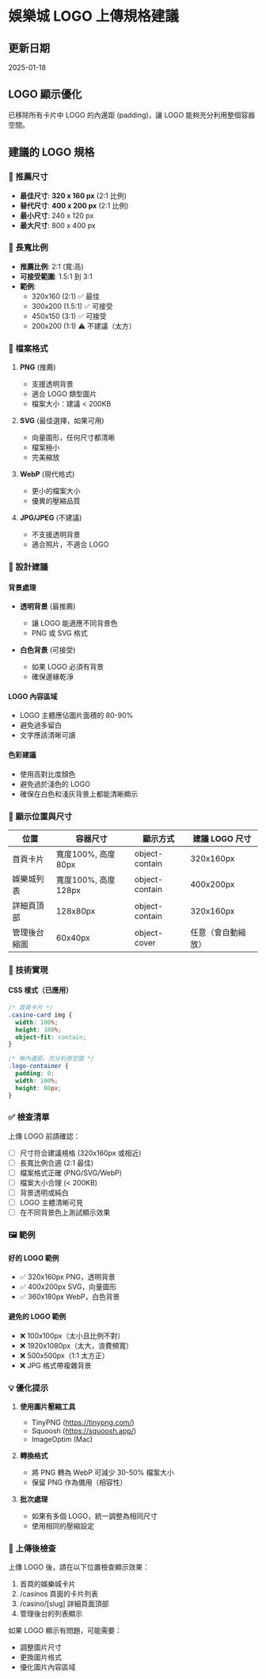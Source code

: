 # 娛樂城 LOGO 上傳規格建議

## 更新日期
2025-01-18

## LOGO 顯示優化
已移除所有卡片中 LOGO 的內邊距 (padding)，讓 LOGO 能夠充分利用整個容器空間。

## 建議的 LOGO 規格

### 🎯 推薦尺寸
- **最佳尺寸**: **320 x 160 px** (2:1 比例)
- **替代尺寸**: **400 x 200 px** (2:1 比例)
- **最小尺寸**: 240 x 120 px
- **最大尺寸**: 800 x 400 px

### 📐 長寬比例
- **推薦比例**: 2:1 (寬:高)
- **可接受範圍**: 1.5:1 到 3:1
- **範例**: 
  - 320x160 (2:1) ✅ 最佳
  - 300x200 (1.5:1) ✅ 可接受
  - 450x150 (3:1) ✅ 可接受
  - 200x200 (1:1) ⚠️ 不建議（太方）

### 📁 檔案格式
1. **PNG** (推薦)
   - 支援透明背景
   - 適合 LOGO 類型圖片
   - 檔案大小：建議 < 200KB

2. **SVG** (最佳選擇，如果可用)
   - 向量圖形，任何尺寸都清晰
   - 檔案極小
   - 完美縮放

3. **WebP** (現代格式)
   - 更小的檔案大小
   - 優異的壓縮品質

4. **JPG/JPEG** (不建議)
   - 不支援透明背景
   - 適合照片，不適合 LOGO

### 🎨 設計建議

#### 背景處理
- **透明背景** (最推薦)
  - 讓 LOGO 能適應不同背景色
  - PNG 或 SVG 格式

- **白色背景** (可接受)
  - 如果 LOGO 必須有背景
  - 確保邊緣乾淨

#### LOGO 內容區域
- LOGO 主體應佔圖片面積的 80-90%
- 避免過多留白
- 文字應該清晰可讀

#### 色彩建議
- 使用高對比度顏色
- 避免過於淺色的 LOGO
- 確保在白色和淺灰背景上都能清晰顯示

### 📍 顯示位置與尺寸

| 位置 | 容器尺寸 | 顯示方式 | 建議 LOGO 尺寸 |
|------|---------|---------|---------------|
| 首頁卡片 | 寬度100%, 高度80px | object-contain | 320x160px |
| 娛樂城列表 | 寬度100%, 高度128px | object-contain | 400x200px |
| 詳細頁頂部 | 128x80px | object-contain | 320x160px |
| 管理後台縮圖 | 60x40px | object-cover | 任意（會自動縮放） |

### 🔧 技術實現

#### CSS 樣式（已應用）
```css
/* 首頁卡片 */
.casino-card img {
  width: 100%;
  height: 100%;
  object-fit: contain;
}

/* 無內邊距，充分利用空間 */
.logo-container {
  padding: 0;
  width: 100%;
  height: 80px;
}
```

### ✅ 檢查清單

上傳 LOGO 前請確認：
- [ ] 尺寸符合建議規格 (320x160px 或相近)
- [ ] 長寬比例合適 (2:1 最佳)
- [ ] 檔案格式正確 (PNG/SVG/WebP)
- [ ] 檔案大小合理 (< 200KB)
- [ ] 背景透明或純白
- [ ] LOGO 主體清晰可見
- [ ] 在不同背景色上測試顯示效果

### 🖼️ 範例

#### 好的 LOGO 範例
- ✅ 320x160px PNG，透明背景
- ✅ 400x200px SVG，向量圖形
- ✅ 360x180px WebP，白色背景

#### 避免的 LOGO 範例
- ❌ 100x100px（太小且比例不對）
- ❌ 1920x1080px（太大，浪費頻寬）
- ❌ 500x500px（1:1 太方正）
- ❌ JPG 格式帶複雜背景

### 💡 優化提示

1. **使用圖片壓縮工具**
   - TinyPNG (https://tinypng.com/)
   - Squoosh (https://squoosh.app/)
   - ImageOptim (Mac)

2. **轉換格式**
   - 將 PNG 轉為 WebP 可減少 30-50% 檔案大小
   - 保留 PNG 作為備用（相容性）

3. **批次處理**
   - 如果有多個 LOGO，統一調整為相同尺寸
   - 使用相同的壓縮設定

### 📝 上傳後檢查

上傳 LOGO 後，請在以下位置檢查顯示效果：
1. 首頁的娛樂城卡片
2. /casinos 頁面的卡片列表
3. /casino/[slug] 詳細頁面頂部
4. 管理後台的列表顯示

如果 LOGO 顯示有問題，可能需要：
- 調整圖片尺寸
- 更換圖片格式
- 優化圖片內容區域